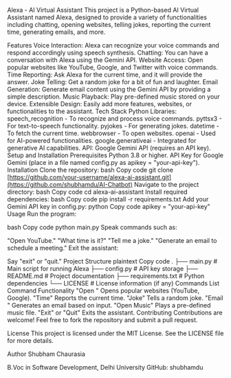 Alexa - AI Virtual Assistant
This project is a Python-based AI Virtual Assistant named Alexa, designed to provide a variety of functionalities including chatting, opening websites, telling jokes, reporting the current time, generating emails, and more.

Features
Voice Interaction:
Alexa can recognize your voice commands and respond accordingly using speech synthesis.
Chatting:
You can have a conversation with Alexa using the Gemini API.
Website Access:
Open popular websites like YouTube, Google, and Twitter with voice commands.
Time Reporting:
Ask Alexa for the current time, and it will provide the answer.
Joke Telling:
Get a random joke for a bit of fun and laughter.
Email Generation:
Generate email content using the Gemini API by providing a simple description.
Music Playback:
Play pre-defined music stored on your device.
Extensible Design:
Easily add more features, websites, or functionalities to the assistant.
Tech Stack
Python Libraries:
speech_recognition - To recognize and process voice commands.
pyttsx3 - For text-to-speech functionality.
pyjokes - For generating jokes.
datetime - To fetch the current time.
webbrowser - To open websites.
openai - Used for AI-powered functionalities.
google.generativeai - Integrated for generative AI capabilities.
API:
Google Gemini API (requires an API key).
Setup and Installation
Prerequisites
Python 3.8 or higher.
API Key for Google Gemini (place in a file named config.py as apikey = "your-api-key").
Installation
Clone the repository:
bash
Copy code
git clone [https://github.com/your-username/alexa-ai-assistant.git](https://github.com/shubhamdu/AI-Chatbot)
Navigate to the project directory:
bash
Copy code
cd alexa-ai-assistant
Install required dependencies:
bash
Copy code
pip install -r requirements.txt
Add your Gemini API key in config.py:
python
Copy code
apikey = "your-api-key"
Usage
Run the program:

bash
Copy code
python main.py
Speak commands such as:

"Open YouTube."
"What time is it?"
"Tell me a joke."
"Generate an email to schedule a meeting."
Exit the assistant:

Say "exit" or "quit."
Project Structure
plaintext
Copy code
.
├── main.py               # Main script for running Alexa
├── config.py             # API key storage
├── README.md             # Project documentation
├── requirements.txt      # Python dependencies
└── LICENSE               # License information (if any)
Commands List
Command	Functionality
"Open <website>"	Opens popular websites (YouTube, Google).
"Time"	Reports the current time.
"Joke"	Tells a random joke.
"Email <content>"	Generates an email based on input.
"Open Music"	Plays a pre-defined music file.
"Exit" or "Quit"	Exits the assistant.
Contributing
Contributions are welcome! Feel free to fork the repository and submit a pull request.

License
This project is licensed under the MIT License. See the LICENSE file for more details.

Author
Shubham Chaurasia

B.Voc in Software Development, Delhi University
GitHub: shubhamdu
